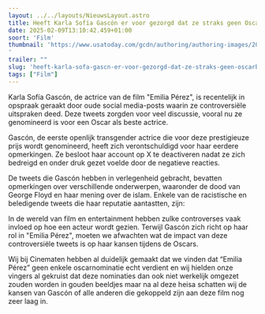 ```yaml
---
layout: ../../layouts/NieuwsLayout.astro
title: Heeft Karla Sofía Gascón er voor gezorgd dat ze straks geen Oscarbeeldjes wint?
date: 2025-02-09T13:10:42.459+01:00
soort: 'Film'
thumbnail: 'https://www.usatoday.com/gcdn/authoring/authoring-images/2025/02/08/USAT/78351433007-20241213-t-072240-z-1406476351-rc-23-obalyuzb-rtrmadp-3-awardssagcelebration.JPG
'
trailer: ""
slug: 'heeft-karla-sofa-gascn-er-voor-gezorgd-dat-ze-straks-geen-oscarbeeldjes-wint'
tags: ["Film"]
---
```


Karla Sofía Gascón, de actrice van de film "Emilia Pérez", is recentelijk in
opspraak geraakt door oude social media-posts waarin ze controversiële
uitspraken deed. Deze tweets zorgden voor veel discussie, vooral nu ze
genomineerd is voor een Oscar als beste actrice.

Gascón, de eerste openlijk transgender actrice die voor deze prestigieuze prijs
wordt genomineerd, heeft zich verontschuldigd voor haar eerdere opmerkingen. Ze
besloot haar account op X te deactiveren nadat ze zich bedreigd en onder druk
gezet voelde door de negatieve reacties.

De tweets die Gascón hebben in verlegenheid gebracht, bevatten opmerkingen over
verschillende onderwerpen, waaronder de dood van George Floyd en haar mening
over de islam. Enkele van de racistische en beledigende tweets die haar
reputatie aantastten, zijn:

In de wereld van film en entertainment hebben zulke controverses vaak invloed op
hoe een acteur wordt gezien. Terwijl Gascón zich richt op haar rol in "Emilia
Pérez", moeten we afwachten wat de impact van deze controversiële tweets is op
haar kansen tijdens de Oscars.

Wij bij Cinematen hebben al duidelijk gemaakt dat we vinden dat “Emilia Pérez”
geen enkele oscarnominatie echt verdient en wij hielden onze vingers al gekruist
dat deze nominaties dan ook niet werkelijk omgezet zouden worden in gouden
beeldjes maar na al deze heisa schatten wij de kansen van Gascón of alle anderen
die gekoppeld zijn aan deze film nog zeer laag in.